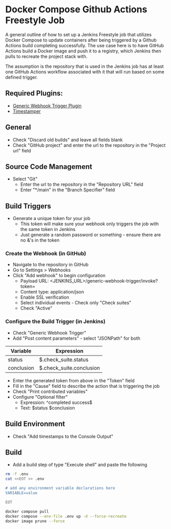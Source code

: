 # Docker Compose Github Actions Freestyle Job

A general outline of how to set up a Jenkins Freestyle job that utilizes Docker Compose to update containers after being triggered by a Github Actions build completing successfully. The use case here is to have GitHub Actions build a Docker image and push it to a registry, which Jenkins then pulls to recreate the project stack with.

The assumption is the repository that is used in the Jenkins job has at least one GitHub Actions workflow associated with it that will run based on some defined trigger.

## Required Plugins:

- [Generic Webhook Trigger Plugin](https://plugins.jenkins.io/generic-webhook-trigger/)
- [Timestamper](https://plugins.jenkins.io/timestamper/)

## General

- Check "Discard old builds" and leave all fields blank
- Check "GitHub project" and enter the url to the repository in the "Project url" field

## Source Code Management

- Select "Git"
  - Enter the url to the repository in the "Repository URL" field
  - Enter "\*/main" in the "Branch Specifier" field

## Build Triggers

- Generate a unique token for your job
  - This token will make sure your webhook only triggers the job with the same token in Jenkins
  - Just generate a random password or something - ensure there are no &'s in the token

### Create the Webhook (in GitHub)

- Navigate to the repository in GitHub
- Go to Settings > Webhooks
- Click "Add webhook" to begin configuration
  - Payload URL: <JENKINS_URL>/generic-webhook-trigger/invoke?token=<TOKEN>
  - Content type: application/json
  - Enable SSL verification
  - Select individual events - Check only "Check suites"
  - Check "Active"

### Configure the Build Trigger (in Jenkins)

- Check "Generic Webhook Trigger"
- Add "Post content parameters" - select "JSONPath" for both

| Variable   | Expression               |
| ---------- | ------------------------ |
| status     | $.check_suite.status     |
| conclusion | $.check_suite.conclusion |

- Enter the generated token from above in the "Token" field
- Fill in the "Cause" field to describe the action that is triggering the job
- Check "Print contributed variables"
- Configure "Optional filter"
  - Expression: ^completed success$
  - Text: $status $conclusion

## Build Environment

- Check "Add timestamps to the Console Output"

## Build

- Add a build step of type "Execute shell" and paste the following

```bash
rm -f .env
cat <<EOT >> .env

# add any environment variable declarations here
VARIABLE=value

EOT

docker compose pull
docker compose --env-file .env up -d --force-recreate
docker image prune --force
```
